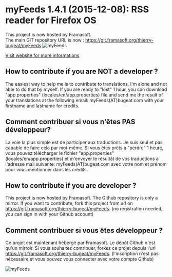 # myFeeds 1.4.1 (2015-12-08): RSS reader for Firefox OS  
This project is now hosted by Framasoft.  
The main GIT repository URL is now : 
https://git.framasoft.org/thierry-bugeat/myFeeds
![myFeeds](http://thierry.bugeat.free.fr/myFeeds/images/myFeeds/features/scope.jpg)

[Visit website for more informations](http://thierry.bugeat.com/myFeeds/) 

## How to contribute if you are NOT a developer ? 
The easiest way to help me is to contribute to translations. I'm alone and not able to do that by myself. If you are ready to "lost" 1 hour, you can download "app.properties" (locales/en/app.properties) file and send me the result of your translations at the following email: myFeeds(AT)bugeat.com with your firstname and lastname for credits. 

## Comment contribuer si vous n'êtes PAS développeur?
La voie la plus simple est de participer aux traductions. Je suis seul et pas capable de faire cela par moi-même. Si vous êtes prêts à "perdre" 1 heure, vous pouvez télécharger le fichier "app.properties" (locales/en/app.properties) et m'envoyer le résultât de vos traductions à l'adresse mail suivante: myFeeds(AT)bugeat.com avec votre nom et prénom pour vous mentionner dans les crédits. 

## How to contribute if you are developer ?
This project is now hosted by Framasoft. The Github repository is only a mirror. If you want to contribute, fork this project from url on https://git.framasoft.org/thierry-bugeat/myFeeds. (no registration needed, you can sign in with your Github account)

## Comment contribuer si vous êtes développeur ?
Ce projet est maintenant hébergé par Framasoft. Le dépôt Github n'est qu'un mirroir. Si vous souhaitez contribuer, forkez ce projet depuis l'url https://git.framasoft.org/thierry-bugeat/myFeeds. (l'inscription n'est pas nécessaire et vous pouvez vous connecter avec votre compte Github)
 
 
![myFeeds](http://thierry.bugeat.free.fr/myFeeds/images/myFeeds/features/myFeeds-desktop-version.png)
